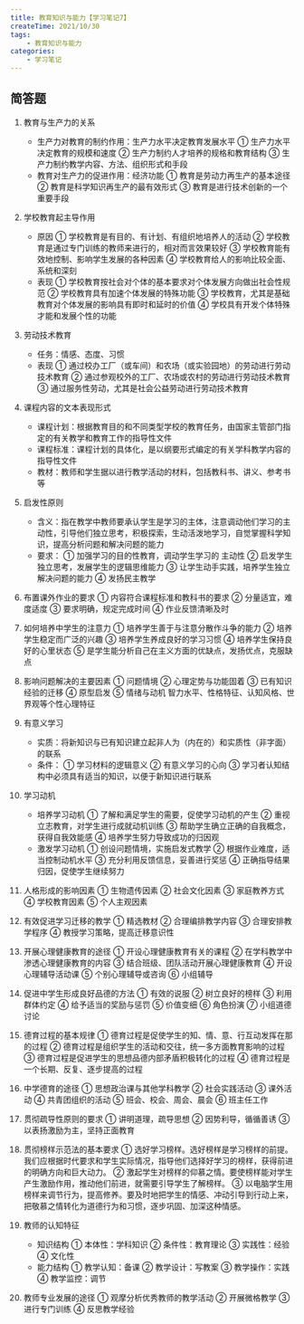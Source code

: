 ```yaml
---
title: 教育知识与能力【学习笔记7】
createTime: 2021/10/30
tags:
    - 教育知识与能力
categories:
    - 学习笔记
---
```


## 简答题

1.  教育与生产力的关系
    -   生产力对教育的制约作用：生产力水平决定教育发展水平 ① 生产力水平决定教育的规模和速度 ② 生产力制约人才培养的规格和教育结构 ③ 生产力制约教学内容、方法、组织形式和手段
    -   教育对生产力的促进作用：经济功能 ① 教育是劳动力再生产的基本途径 ② 教育是科学知识再生产的最有效形式 ③ 教育是进行技术创新的一个重要手段
2.  学校教育起主导作用
    -   原因 ① 学校教育是有目的、有计划、有组织地培养人的活动 ② 学校教育是通过专门训练的教师来进行的，相对而言效果较好 ③ 学校教育能有效地控制、影响学生发展的各种因素 ④ 学校教育给人的影响比较全面、系统和深刻
    -   表现 ① 学校教育按社会对个体的基本要求对个体发展方向做出社会性规范 ② 学校教育具有加速个体发展的特殊功能 ③ 学校教育，尤其是基础教育对个体发展的影响具有即时和延时的价值 ④ 学校具有开发个体特殊才能和发展个性的功能
3.  劳动技术教育
    -   任务：情感、态度、习惯
    -   表现 ① 通过校办工厂（或车间）和农场（或实验园地）的劳动进行劳动技术教育 ② 通过参观校外的工厂、农场或农村的劳动进行劳动技术教育 ③ 通过服务性劳动，尤其是社会公益劳动进行劳动技术教育
4.  课程内容的文本表现形式
    -   课程计划：根据教育目的和不同类型学校的教育任务，由国家主管部门指定的有关教学和教育工作的指导性文件
    -   课程标准：课程计划的具体化，是以纲要形式编定的有关学科教学内容的指导性文件
    -   教材：教师和学生据以进行教学活动的材料，包括教科书、讲义、参考书等
5.  启发性原则
    -   含义：指在教学中教师要承认学生是学习的主体，注意调动他们学习的主动性，引导他们独立思考，积极探索，生动活泼地学习，自觉掌握科学知识，提高分析问题和解决问题的能力
    -   要求： ① 加强学习的目的性教育，调动学生学习的 主动性 ② 启发学生独立思考，发展学生的逻辑思维能力 ③ 让学生动手实践，培养学生独立解决问题的能力 ④ 发扬民主教学
6.  布置课外作业的要求 ① 内容符合课程标准和教科书的要求 ② 分量适宜，难度适度 ③ 要求明确，规定完成时间 ④ 作业反馈清晰及时
7.  如何培养中学生的注意力 ① 培养学生善于与注意分散作斗争的能力 ② 培养学生稳定而广泛的兴趣 ③ 培养学生养成良好的学习习惯 ④ 培养学生保持良好的心里状态 ⑤ 是学生能分析自己在主义方面的优缺点，发扬优点，克服缺点
8.  影响问题解决的主要因素 ① 问题情境 ② 心理定势与功能固着 ③ 已有知识经验的迁移 ④ 原型启发 ⑤ 情绪与动机 智力水平、性格特征、认知风格、世界观等个性心理特征
9.  有意义学习
    -   实质：将新知识与已有知识建立起非人为（内在的）和实质性（非字面）的联系
    -   条件： ① 学习材料的逻辑意义 ② 有意义学习的心向 ③ 学习者认知结构中必须具有适当的知识，以便于新知识进行联系
10. 学习动机

    -   培养学习动机 ① 了解和满足学生的需要，促使学习动机的产生 ② 重视立志教育，对学生进行成就动机训练 ③ 帮助学生确立正确的自我概念，获得自我效能感 ④ 培养学生努力导致成功的归因观
    -   激发学习动机 ① 创设问题情境，实施启发式教学 ② 根据作业难度，适当控制动机水平 ③ 充分利用反馈信息，妥善进行奖惩 ④ 正确指导结果归因，促使学生继续努力

11. 人格形成的影响因素 ① 生物遗传因素 ② 社会文化因素 ③ 家庭教养方式 ④ 学校教育因素 ⑤ 个人主观因素
12. 有效促进学习迁移的教学 ① 精选教材 ② 合理编排教学内容 ③ 合理安排教学程序 ④ 教授学习策略，提高迁移意识性
13. 开展心理健康教育的途径 ① 开设心理健康教育有关的课程 ② 在学科教学中渗透心理健康教育的内容 ③ 结合班级、团队活动开展心理健康教育 ④ 开设心理辅导活动课 ⑤ 个别心理辅导或咨询 ⑥ 小组辅导
14. 促进中学生形成良好品德的方法 ① 有效的说服 ② 树立良好的榜样 ③ 利用群体约定 ④ 给予适当的奖励与惩罚 ⑤ 价值变细 ⑥ 角色扮演 ⑦ 小组道德讨论
15. 德育过程的基本规律 ① 德育过程是促使学生的知、情、意、行互动发挥在那的过程 ② 德育过程是组织学生的活动和交往，统一多方面教育影响的过程 ③ 德育过程是促进学生的思想品德内部矛盾积极转化的过程 ④ 德育过程是一个长期、反复、逐步提高的过程
16. 中学德育的途径 ① 思想政治课与其他学科教学 ② 社会实践活动 ③ 课外活动 ④ 共青团组织的活动 ⑤ 班会、校会、周会、晨会 ⑥ 班主任工作
17. 贯彻疏导性原则的要求 ① 讲明道理，疏导思想 ② 因势利导，循循善诱 ③ 以表扬激励为主，坚持正面教育
18. 贯彻榜样示范法的基本要求 ① 选好学习榜样。选好榜样是学习榜样的前提。我们应根据时代要求和学生实际情况，指导他们选择好学习的榜样，获得前进的明确方向和巨大动力。 ② 激起学生对榜样的仰慕之情。要使榜样能对学生产生激励作用，推动他们前进，就需要引导学生了解榜样。 ③ 以电脑学生用榜样来调节行为，提高修养。要及时地把学生的情感、冲动引导到行动上来，把敬慕之情转化为道德行为和习惯，逐步巩固、加深这种情感。
19. 教师的认知特征

    -   知识结构 ① 本体性：学科知识 ② 条件性：教育理论 ③ 实践性：经验 ④ 文化性
    -   能力结构 ① 教学认知：备课 ② 教学设计：写教案 ③ 教学操作：实践 ④ 教学监控：调节

20. 教师专业发展的途径 ① 观摩分析优秀教师的教学活动 ② 开展微格教学 ③ 进行专门训练 ④ 反思教学经验
